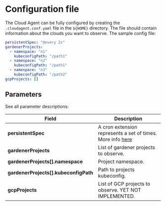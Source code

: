 # Configuration file

The Cloud Agent can be fully configured by creating the `.cloudagent.conf.yaml` file in the `${HOME}` directory. The file should contain information about the clouds you want to observe. The sample config file:

```yaml
persistentSpec: "@every 2s"
gardenerProjects:
  - namespace: "n1"
    kubeconfigPath: "/path1"
  - namespace: "n2"
    kubeconfigPath: "/path1"
  - namespace: "n3"
    kubeconfigPath: "/path2"
gcpProjects: []
```

## Parameters

See all parameter descriptions:

| Field  | Description |
|-|-|
| **persistentSpec** | A cron extension represents a set of times. More info [here](https://pkg.go.dev/github.com/robfig/cron#hdr-CRON_Expression_Format) |
| **gardenerProjects** | List of gardener projects to observe. |
| **gardenerProjects[].namespace** | Project namespace. |
| **gardenerProjects[].kubeconfigPath** | Path to projects kubeconfig. |
| **gcpProjects** | List of GCP projects to observe. YET NOT IMPLEMENTED. |
